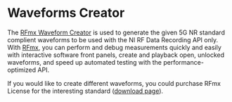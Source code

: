 # Waveforms Creator
The [RFmx Waveform Creator](https://www.ni.com/en-ca/shop/wireless-design-test/application-software-for-wireless-design-test-category/what-is-rfmx/quickly-create-and-generate-standard-compliant-waveforms.html) is used to generate the given 5G NR standard complient waveforms to be used with the NI RF Data Recording API only. With [RFmx](https://www.ni.com/en-ca/shop/wireless-design-test/application-software-for-wireless-design-test-category/what-is-rfmx.html), you can perform and debug measurements quickly and easily with interactive software front panels, create and playback open, unlocked waveforms, and speed up automated testing with the performance-optimized API.

If you would like to create different waveforms, you could purchase RFmx License for the interesting standard ([download page](https://www.ni.com/en-ca/support/downloads/software-products/download.rfmx-waveform-creator.html#460637)).